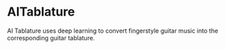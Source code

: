 # AITablature
AI Tablature uses deep learning to convert fingerstyle guitar music into the corresponding guitar tablature.
